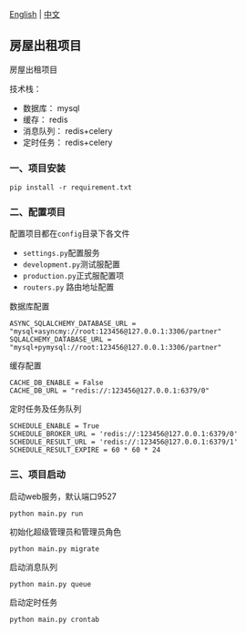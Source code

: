 [English](README.md) | [中文](README_ZH.md)

## 房屋出租项目

房屋出租项目

技术栈：
- 数据库： mysql
- 缓存： redis
- 消息队列： redis+celery
- 定时任务： redis+celery

### 一、项目安装
```shell
pip install -r requirement.txt
```

### 二、配置项目

配置项目都在`config`目录下各文件

* `settings.py`配置服务
* `development.py`测试服配置
* `production.py`正式服配置项
* `routers.py` 路由地址配置



数据库配置

```shell
ASYNC_SQLALCHEMY_DATABASE_URL = "mysql+asyncmy://root:123456@127.0.0.1:3306/partner"
SQLALCHEMY_DATABASE_URL = "mysql+pymysql://root:123456@127.0.0.1:3306/partner"
```



缓存配置

```shell
CACHE_DB_ENABLE = False
CACHE_DB_URL = "redis://:123456@127.0.0.1:6379/0"
```


定时任务及任务队列

```shell
SCHEDULE_ENABLE = True
SCHEDULE_BROKER_URL = 'redis://:123456@127.0.0.1:6379/0'
SCHEDULE_RESULT_URL = 'redis://:123456@127.0.0.1:6379/1'
SCHEDULE_RESULT_EXPIRE = 60 * 60 * 24
```

### 三、项目启动

启动web服务，默认端口9527

```shell
python main.py run
```

初始化超级管理员和管理员角色

```shell
python main.py migrate
```

启动消息队列
```shell
python main.py queue
```

启动定时任务
```shell
python main.py crontab
```
